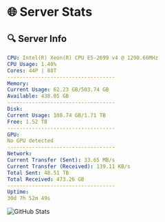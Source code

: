 # 🌐 Server Stats
## 🔍 Server Info
```yaml
CPU: Intel(R) Xeon(R) CPU E5-2699 v4 @ 1290.66MHz
CPU Usage: 1.40%
Cores: 44P | 88T
-----------------------------------
Memory:
Current Usage: 62.23 GB/503.74 GB
Available: 438.05 GB
-----------------------------------
Disk:
Current Usage: 108.74 GB/1.71 TB
Free: 1.52 TB
-----------------------------------
GPU:
No GPU detected
-----------------------------------
Network:
Current Transfer (Sent): 33.65 MB/s
Current Transfer (Received): 139.11 KB/s
Total Sent: 48.51 TB
Total Received: 473.26 GB
-----------------------------------
Uptime:
30d 7h 52m 49s
```
![GitHub Stats](https://img.shields.io/badge/Updated-2025-04-07_05:15:38-blue)
